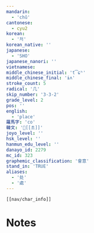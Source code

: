 ```yaml
---
mandarin:
  - 'chǔ'
cantonese:
  - cyu2
korean:
  - '처'
korean_native: ''
japanese:
  - 'SHO'
japanese_nanori: ''
vietnamese:
middle_chinese_initial: 't͡ɕʰ'
middle_chinese_final: 'ɨʌ'
stroke_count: 5
radical: '几'
skip_number: '3-3-2'
grade_level: 2
pos: ''
english:
  - 'place'
羅馬字: 'co'
韓文: '[[초]]'
joyo_level: ''
hsk_level: ''
hanmun_edu_level: ''
danayo_id: 2279
mc_id: 323
graphemic_classification: '會意'
stand_in: 'TRUE'
aliases:
  - '处'
  - '處'
---
```

```meta-bind-embed
[[nav/char_info]]
```

# Notes
